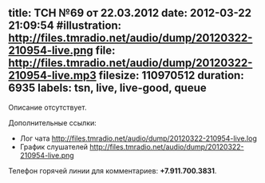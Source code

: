 title: ТСН №69 от 22.03.2012
date: 2012-03-22 21:09:54
#illustration: http://files.tmradio.net/audio/dump/20120322-210954-live.png
file: http://files.tmradio.net/audio/dump/20120322-210954-live.mp3
filesize: 110970512
duration: 6935
labels: tsn, live, live-good, queue
---
Описание отсутствует.

Дополнительные ссылки:

- Лог чата
  http://files.tmradio.net/audio/dump/20120322-210954-live.log
- График слушателей
  http://files.tmradio.net/audio/dump/20120322-210954-live.png

Телефон горячей линии для комментариев: **+7.911.700.3831**.
